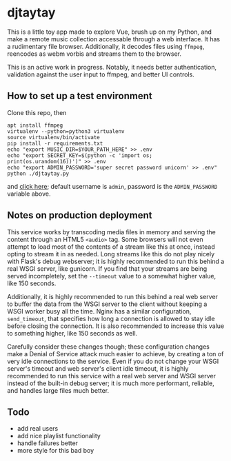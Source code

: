 # djtaytay
This is a little toy app made to explore Vue, brush up on my Python, and make a remote music collection accessable through a web interface. It has a rudimentary file browser. Additionally, it decodes files using `ffmpeg`, reencodes as webm vorbis and streams them to the browser.

This is an active work in progress. Notably, it needs better authentication, validation against the user input to ffmpeg, and better UI controls.

## How to set up a test environment
Clone this repo, then
```
apt install ffmpeg
virtualenv --python=python3 virtualenv
source virtualenv/bin/activate
pip install -r requirements.txt
echo "export MUSIC_DIR=$YOUR_PATH_HERE" >> .env
echo "export SECRET_KEY=$(python -c 'import os; print(os.urandom(16))')" >> .env
echo "export ADMIN_PASSWORD='super secret password unicorn' >> .env"
python ./djtaytay.py
```
and [click here](http://127.0.0.1:5000/); default username is `admin`, password is the `ADMIN_PASSWORD` variable above.

## Notes on production deployment
This service works by transcoding media files in memory and serving the content through an HTML5 `<audio>` tag. Some browsers will not even attempt to load most of the contents of a stream like this at once, instead opting to stream it in as needed. Long streams like this do not play nicely with Flask's debug webserver; it is highly recommended to run this behind a real WSGI server, like gunicorn. If you find that your streams are being served incompletely, set the `--timeout` value to a somewhat higher value, like 150 seconds.

Additionally, it is highly recommended to run this behind a real web server to buffer the data from the WSGI server to the client without keeping a WSGI worker busy all the time. Nginx has a similar configuration, `send_timeout`, that specifies how long a connection is allowed to stay idle before closing the connection. It is also recommended to increase this value to something higher, like 150 seconds as well.

Carefully consider these changes though; these configuration changes make a Denial of Service attack much easier to achieve, by creating a ton of very idle connections to the service. Even if you do not change your WSGI server's timeout and web server's client idle timeout, it is highly recommended to run this service with a real web server and WSGI server instead of the built-in debug server; it is much more performant, reliable, and handles large files much better.

## Todo
* add real users
* add nice playlist functionality
* handle failures better
* more style for this bad boy
